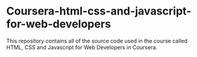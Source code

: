 # Coursera-html-css-and-javascript-for-web-developers
This repository contains all of the source code used in the course called HTML, CSS and Javascript for Web Developers in Coursera.
